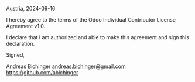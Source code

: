 Austria, 2024-09-16

I hereby agree to the terms of the Odoo Individual Contributor License
Agreement v1.0.

I declare that I am authorized and able to make this agreement and sign this
declaration.

Signed,

Andreas Bichinger andreas.bichinger@gmail.com https://github.com/abichinger